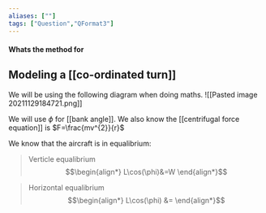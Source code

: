 ```yaml
---
aliases: [""]
tags: ["Question","QFormat3"]
---
```


#### Whats the method for
## Modeling a [[co-ordinated turn]]

We will be using the following diagram when doing maths.
![[Pasted image 20211129184721.png]]

We will use $\phi$ for [[bank angle]].
We also know the [[centrifugal force equation]] is $F=\frac{mv^{2}}{r}$

We know that the aircraft is in equalibrium:

> Verticle equalibrium
> $$\begin{align*}
L\cos(\phi)&=W 
\end{align*}$$

> Horizontal equalibrium
> $$\begin{align*}
L\cos(\phi)    &= 
\end{align*}$$
